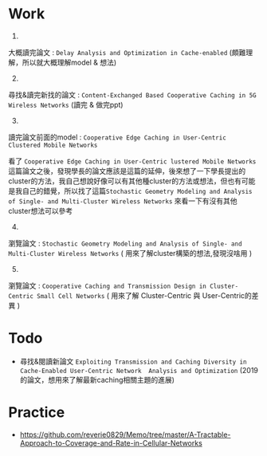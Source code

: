 # Work
1. 
 大概讀完論文 : `Delay Analysis and Optimization in Cache-enabled`  (頗難理解，所以就大概理解model & 想法)  

2.  
尋找&讀完新找的論文 : `Content-Exchanged Based Cooperative Caching in 5G Wireless Networks`  (讀完 & 做完ppt)

3.  
讀完論文前面的model : `Cooperative Edge Caching in User-Centric Clustered Mobile Networks` 

 看了 `Cooperative Edge Caching in User-Centric lustered Mobile Networks` 這篇論文之後，發現學長的論文應該是這篇的延伸，後來想了一下學長提出的cluster的方法，我自己想說好像可以有其他種cluster的方法或想法，但也有可能是我自己的錯覺，所以找了這篇`Stochastic Geometry Modeling and Analysis of Single- and Multi-Cluster Wireless Networks` 來看一下有沒有其他cluster想法可以參考

4.
瀏覽論文 :  `Stochastic Geometry Modeling and Analysis of Single- and Multi-Cluster Wireless Networks`  ( 用來了解cluster構築的想法,發現沒啥用 )

5.
瀏覽論文 :  `Cooperative Caching and Transmission Design in Cluster-Centric Small Cell Networks`  ( 用來了解 Cluster-Centric  與 User-Centric的差異  )

# Todo
* 尋找&閱讀新論文 `Exploiting Transmission and Caching Diversity in Cache-Enabled User-Centric Network  Analysis and Optimization` (2019的論文，想用來了解最新caching相關主題的進展)

# Practice
* https://github.com/reverie0829/Memo/tree/master/A-Tractable-Approach-to-Coverage-and-Rate-in-Cellular-Networks 